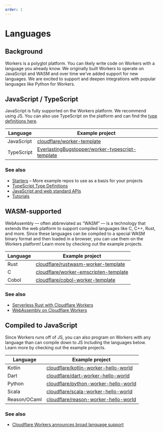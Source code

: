 ```yaml
---
order: 1
---
```


# Languages

## Background

Workers is a polyglot platform. You can likely write code on Workers with a language you already know. We originally built Workers to operate on JavaScript and WASM and over time we’ve added support for new languages. We are excited to support and deepen integrations with popular languages like Python for Workers.

## JavaScript / TypeScript

JavaScript is fully supported on the Workers platform. We recommend using JS. You can also use TypeScript on the platform and can find the [type definitions here](https://github.com/cloudflare/workers-types).

<TableWrap>

| Language   | Example project                                                                                                         |
|------------|-------------------------------------------------------------------------------------------------------------------------|
| JavaScript | [cloudflare/worker-template](https://github.com/cloudflare/worker-template)                                             |
| TypeScript | [EverlastingBugstopper/worker-typescript-template](https://github.com/EverlastingBugstopper/worker-typescript-template) |

</TableWrap>

### See also

- [Starters](/starters) – More example repos to use as a basis for your projects
- [TypeScript Type Definitions](https://github.com/cloudflare/workers-types)
- [JavaScript and web standard APIs](/runtime-apis/web-standards)
- [Tutorials](/tutorials)

## WASM-supported

WebAssembly — often abbreviated as “WASM” — is a technology that extends the web platform to support compiled languages like C, C++, Rust, and more. Since these languages can be compiled to a special WASM binary format and then loaded in a browser, you can use them on the Workers platform!  Learn more by checking out the example projects.

<TableWrap>

| Language | Example project                                                                                   |
|----------|---------------------------------------------------------------------------------------------------|
| Rust     | [cloudflare/rustwasm-worker-template](https://github.com/cloudflare/rustwasm-worker-template)     |
| C        | [cloudflare/worker-emscripten-template](https://github.com/cloudflare/worker-emscripten-template) |
| Cobol    | [cloudflare/cobol-worker-template](https://github.com/cloudflare/cobol-worker-template)           |

</TableWrap>

### See also

- [Serverless Rust with Cloudflare Workers](https://blog.cloudflare.com/cloudflare-workers-as-a-serverless-rust-platform/)
- [WebAssembly on Cloudflare Workers](https://blog.cloudflare.com/webassembly-on-cloudflare-workers/)

## Compiled to JavaScript

Since Workers runs off of JS, you can also program on Workers with any language than can compile down to JS including the languages below. Learn more by checking out the example projects.

<TableWrap>

| Language     | Example project                                                                                 |
|--------------|-------------------------------------------------------------------------------------------------|
| Kotlin       | [cloudflare/kotlin-worker-hello-world](https://github.com/cloudflare/kotlin-worker-hello-world) |
| Dart         | [cloudflare/dart-worker-hello-world](https://github.com/cloudflare/dart-worker-hello-world)     |
| Python       | [cloudflare/python-worker-hello-world](https://github.com/cloudflare/python-worker-hello-world) |
| Scala        | [cloudflare/scala-worker-hello-world](https://github.com/cloudflare/scala-worker-hello-world)   |
| Reason/OCaml | [cloudflare/reason-worker-hello-world](https://github.com/cloudflare/reason-worker-hello-world) |

</TableWrap>

### See also

- [Cloudflare Workers announces broad language support](https://blog.cloudflare.com/cloudflare-workers-announces-broad-language-support/)
